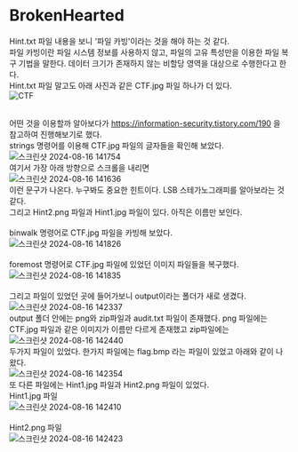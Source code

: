 BrokenHearted
=============
Hint.txt 파일 내용을 보니 '파일 카빙'이라는 것을 해야 하는 것 같다. <br/>
파일 카빙이란 파일 시스템 정보를 사용하지 않고, 파일의 고유 특성만을 이용한 파일 복구 기법을 말한다. 데이터 크기가 존재하지 않는 비할당 영역을 대상으로 수행한다고 한다. <br/>
Hint.txt 파일 말고도 아래 사진과 같은 CTF.jpg 파일 하나가 더 있다. <br/>
![CTF](https://github.com/user-attachments/assets/2d8d247e-58a7-4236-aae1-23df2c56dfcd) <br/><br/>

어떤 것을 이용할까 알아보다가 https://information-security.tistory.com/190 을 참고하여 진행해보기로 했다. <br/>
strings 명령어를 이용해 CTF.jpg 파일의 글자들을 확인해 보았다. <br/>
![스크린샷 2024-08-16 141754](https://github.com/user-attachments/assets/3e241885-aa81-42da-b604-cd5c24267b9b) <br/>
여기서 가장 아래 방향으로 스크롤을 내리면 <br/>
![스크린샷 2024-08-16 141636](https://github.com/user-attachments/assets/8ae87c74-f592-49dd-b912-dc5465079013) <br/>
이런 문구가 나온다. 누구봐도 중요한 힌트이다. LSB 스테가노그래피를 알아보라는 것 같다. <br/>
그리고 Hint2.png 파일과 Hint1.jpg 파일이 있다. 아직은 이름만 보인다. <br/><br/>
binwalk 명령어로 CTF.jpg 파일을 카빙해 보았다. <br/>
![스크린샷 2024-08-16 141826](https://github.com/user-attachments/assets/ec6c9f46-9237-405f-bba8-adce7e1f2185) <br/><br/>
foremost 명령어로 CTF.jpg 파일에 있었던 이미지 파일들을 복구했다. <br/>
![스크린샷 2024-08-16 141835](https://github.com/user-attachments/assets/075aa18c-42c5-42c7-87e0-2cbcad996df7) <br/><br/>
그리고 파일이 있었던 곳에 들어가보니 output이라는 폴더가 새로 생겼다. <br/>
![스크린샷 2024-08-16 142337](https://github.com/user-attachments/assets/d8719ab2-a776-4f13-9e0f-e93da7e8a792) <br/>
output 폴더 안에는 png와 zip파일과 audit.txt 파일이 존재했다. png 파일에는 CTF.jpg 파일과 같은 이미지가 이름만 다르게 존재했고 zip파일에는 <br/>
![스크린샷 2024-08-16 142440](https://github.com/user-attachments/assets/a759a94d-14c4-4aea-83ee-232975c01ccd) <br/>
두가지 파일이 있었다. 한가지 파일에는 flag.bmp 라는 파일이 있었고 아래와 같이 나왔다. <br/>
![스크린샷 2024-08-16 142354](https://github.com/user-attachments/assets/84f7d012-107a-4a1b-8d52-dd4e9a1a8e15) <br/>
또 다른 파일에는 Hint1.jpg 파일과 Hint2.png 파일이 있었다. <br/>
Hint1.jpg 파일<br/>
![스크린샷 2024-08-16 142410](https://github.com/user-attachments/assets/1a765f17-cade-4693-8b7d-2def6d753f29) <br/><br/>
Hint2.png 파일 <br/>
![스크린샷 2024-08-16 142423](https://github.com/user-attachments/assets/b95d1305-bd5a-4849-9ecc-f6a80db7c716) <br/><br/>
















